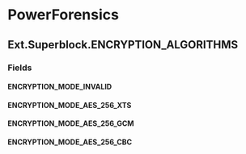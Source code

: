 ﻿# PowerForensics


## Ext.Superblock.ENCRYPTION_ALGORITHMS

### Fields

#### ENCRYPTION_MODE_INVALID

#### ENCRYPTION_MODE_AES_256_XTS

#### ENCRYPTION_MODE_AES_256_GCM

#### ENCRYPTION_MODE_AES_256_CBC
